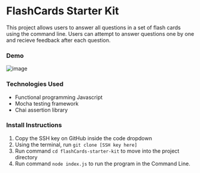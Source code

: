 # FlashCards Starter Kit

This project allows users to answer all questions in a set of flash cards using the command line. Users can attempt to answer questions one by one and recieve feedback after each question.

### Demo
<!-- ![flash cards gif](https://media.giphy.com/media/v1.Y2lkPTc5MGI3NjExNDg2OWQ0NzBmZjI2ZWZlYTRhYTFmOTA2M2UxZDVlYzU2NDg3YWRlNSZlcD12MV9pbnRlcm5hbF9naWZzX2dpZklkJmN0PWc/zfXi0frlDhLYLJ2k51/giphy-downsized-large.gif) -->

<!-- [FlashCards Starter Kit](/Users/parvinsattorovaedwards/turing_work/2mod/flashCards-starter-kit/src/ezgif.com-crop.gif) -->

![image](parvin.gif)

### Technologies Used

- Functional programming Javascript
- Mocha testing framework
- Chai assertion library

### Install Instructions

1. Copy the SSH key on GitHub inside the code dropdown
2. Using the terminal, run `git clone [SSH key here]`
3. Run command `cd flashCards-starter-kit` to move into the project directory
4. Run command `node index.js` to run the program in the Command Line.
